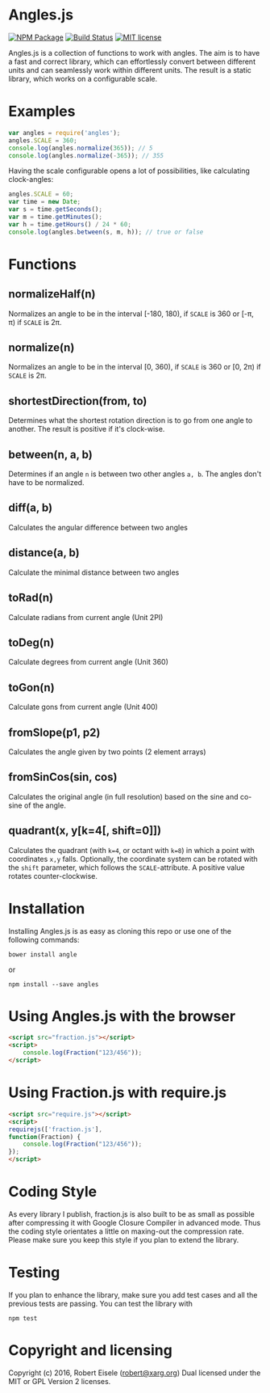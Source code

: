# Angles.js 

[![NPM Package](https://img.shields.io/npm/v/angles.svg?style=flat)](https://npmjs.org/package/angles "View this project on npm")
[![Build Status](https://travis-ci.org/infusion/Angles.js.svg)](https://travis-ci.org/infusion/Angles.js)
[![MIT license](http://img.shields.io/badge/license-MIT-brightgreen.svg)](http://opensource.org/licenses/MIT)


Angles.js is a collection of functions to work with angles. The aim is to have a fast and correct library, which can effortlessly convert between different units and can seamlessly work within different units. The result is a static library, which works on a configurable scale.

Examples
===

```javascript
var angles = require('angles');
angles.SCALE = 360;
console.log(angles.normalize(365)); // 5
console.log(angles.normalize(-365)); // 355
```

Having the scale configurable opens a lot of possibilities, like calculating clock-angles:

```javascript
angles.SCALE = 60;
var time = new Date;
var s = time.getSeconds();
var m = time.getMinutes();
var h = time.getHours() / 24 * 60;
console.log(angles.between(s, m, h)); // true or false
```


Functions
===

normalizeHalf(n)
---
Normalizes an angle to be in the interval [-180, 180), if `SCALE` is 360 or [-π, π) if `SCALE` is 2π.

normalize(n)
---
Normalizes an angle to be in the interval [0, 360), if `SCALE` is 360 or [0, 2π) if `SCALE` is 2π.

shortestDirection(from, to)
---
Determines what the shortest rotation direction is to go from one angle to another. The result is positive if it's clock-wise.

between(n, a, b)
---
Determines if an angle `n` is between two other angles `a, b`. The angles don't have to be normalized.

diff(a, b)
---
Calculates the angular difference between two angles

distance(a, b)
---
Calculate the minimal distance between two angles

toRad(n)
---
Calculate radians from current angle (Unit 2PI)

toDeg(n)
---
Calculate degrees from current angle (Unit 360)

toGon(n)
---
Calculate gons from current angle (Unit 400)

fromSlope(p1, p2)
---
Calculates the angle given by two points (2 element arrays)

fromSinCos(sin, cos)
---
Calculates the original angle (in full resolution) based on the sine and co-sine of the angle.

quadrant(x, y[k=4[, shift=0]])
---
Calculates the quadrant (with `k=4`, or octant with `k=8`) in which a point with coordinates `x,y` falls. Optionally, the coordinate system can be rotated with the `shift` parameter, which follows the `SCALE`-attribute. A positive value rotates counter-clockwise.

Installation
===
Installing Angles.js is as easy as cloning this repo or use one of the following commands:

```
bower install angle
```
or

```
npm install --save angles
```


Using Angles.js with the browser
===
```html
<script src="fraction.js"></script>
<script>
    console.log(Fraction("123/456"));
</script>
```

Using Fraction.js with require.js
===
```html
<script src="require.js"></script>
<script>
requirejs(['fraction.js'],
function(Fraction) {
    console.log(Fraction("123/456"));
});
</script>
```

Coding Style
===
As every library I publish, fraction.js is also built to be as small as possible after compressing it with Google Closure Compiler in advanced mode. Thus the coding style orientates a little on maxing-out the compression rate. Please make sure you keep this style if you plan to extend the library.

Testing
===
If you plan to enhance the library, make sure you add test cases and all the previous tests are passing. You can test the library with

```
npm test
```

Copyright and licensing
===
Copyright (c) 2016, Robert Eisele (robert@xarg.org)
Dual licensed under the MIT or GPL Version 2 licenses.
